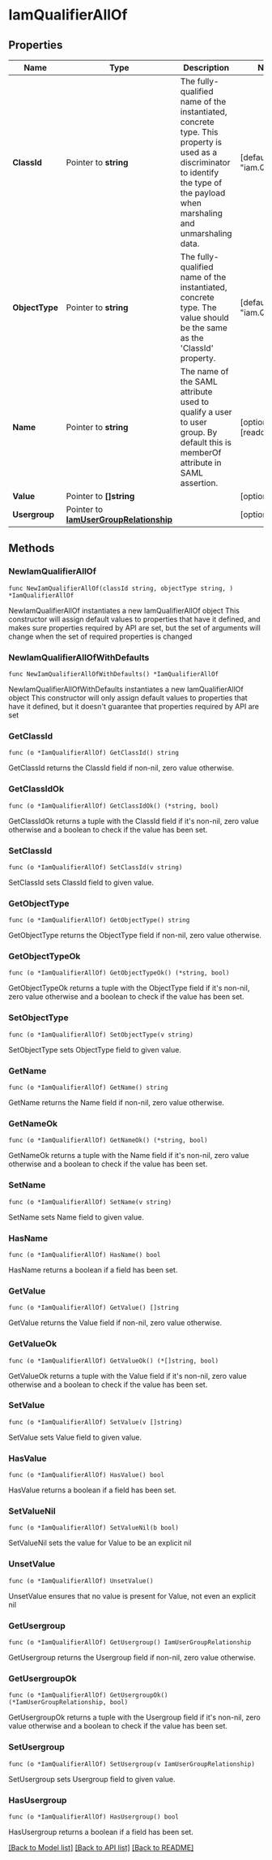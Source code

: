 # IamQualifierAllOf

## Properties

Name | Type | Description | Notes
------------ | ------------- | ------------- | -------------
**ClassId** | Pointer to **string** | The fully-qualified name of the instantiated, concrete type. This property is used as a discriminator to identify the type of the payload when marshaling and unmarshaling data. | [default to "iam.Qualifier"]
**ObjectType** | Pointer to **string** | The fully-qualified name of the instantiated, concrete type. The value should be the same as the &#39;ClassId&#39; property. | [default to "iam.Qualifier"]
**Name** | Pointer to **string** | The name of the SAML attribute used to qualify a user to user group. By default this is memberOf attribute in SAML assertion. | [optional] [readonly] 
**Value** | Pointer to **[]string** |  | [optional] 
**Usergroup** | Pointer to [**IamUserGroupRelationship**](iam.UserGroup.Relationship.md) |  | [optional] 

## Methods

### NewIamQualifierAllOf

`func NewIamQualifierAllOf(classId string, objectType string, ) *IamQualifierAllOf`

NewIamQualifierAllOf instantiates a new IamQualifierAllOf object
This constructor will assign default values to properties that have it defined,
and makes sure properties required by API are set, but the set of arguments
will change when the set of required properties is changed

### NewIamQualifierAllOfWithDefaults

`func NewIamQualifierAllOfWithDefaults() *IamQualifierAllOf`

NewIamQualifierAllOfWithDefaults instantiates a new IamQualifierAllOf object
This constructor will only assign default values to properties that have it defined,
but it doesn't guarantee that properties required by API are set

### GetClassId

`func (o *IamQualifierAllOf) GetClassId() string`

GetClassId returns the ClassId field if non-nil, zero value otherwise.

### GetClassIdOk

`func (o *IamQualifierAllOf) GetClassIdOk() (*string, bool)`

GetClassIdOk returns a tuple with the ClassId field if it's non-nil, zero value otherwise
and a boolean to check if the value has been set.

### SetClassId

`func (o *IamQualifierAllOf) SetClassId(v string)`

SetClassId sets ClassId field to given value.


### GetObjectType

`func (o *IamQualifierAllOf) GetObjectType() string`

GetObjectType returns the ObjectType field if non-nil, zero value otherwise.

### GetObjectTypeOk

`func (o *IamQualifierAllOf) GetObjectTypeOk() (*string, bool)`

GetObjectTypeOk returns a tuple with the ObjectType field if it's non-nil, zero value otherwise
and a boolean to check if the value has been set.

### SetObjectType

`func (o *IamQualifierAllOf) SetObjectType(v string)`

SetObjectType sets ObjectType field to given value.


### GetName

`func (o *IamQualifierAllOf) GetName() string`

GetName returns the Name field if non-nil, zero value otherwise.

### GetNameOk

`func (o *IamQualifierAllOf) GetNameOk() (*string, bool)`

GetNameOk returns a tuple with the Name field if it's non-nil, zero value otherwise
and a boolean to check if the value has been set.

### SetName

`func (o *IamQualifierAllOf) SetName(v string)`

SetName sets Name field to given value.

### HasName

`func (o *IamQualifierAllOf) HasName() bool`

HasName returns a boolean if a field has been set.

### GetValue

`func (o *IamQualifierAllOf) GetValue() []string`

GetValue returns the Value field if non-nil, zero value otherwise.

### GetValueOk

`func (o *IamQualifierAllOf) GetValueOk() (*[]string, bool)`

GetValueOk returns a tuple with the Value field if it's non-nil, zero value otherwise
and a boolean to check if the value has been set.

### SetValue

`func (o *IamQualifierAllOf) SetValue(v []string)`

SetValue sets Value field to given value.

### HasValue

`func (o *IamQualifierAllOf) HasValue() bool`

HasValue returns a boolean if a field has been set.

### SetValueNil

`func (o *IamQualifierAllOf) SetValueNil(b bool)`

 SetValueNil sets the value for Value to be an explicit nil

### UnsetValue
`func (o *IamQualifierAllOf) UnsetValue()`

UnsetValue ensures that no value is present for Value, not even an explicit nil
### GetUsergroup

`func (o *IamQualifierAllOf) GetUsergroup() IamUserGroupRelationship`

GetUsergroup returns the Usergroup field if non-nil, zero value otherwise.

### GetUsergroupOk

`func (o *IamQualifierAllOf) GetUsergroupOk() (*IamUserGroupRelationship, bool)`

GetUsergroupOk returns a tuple with the Usergroup field if it's non-nil, zero value otherwise
and a boolean to check if the value has been set.

### SetUsergroup

`func (o *IamQualifierAllOf) SetUsergroup(v IamUserGroupRelationship)`

SetUsergroup sets Usergroup field to given value.

### HasUsergroup

`func (o *IamQualifierAllOf) HasUsergroup() bool`

HasUsergroup returns a boolean if a field has been set.


[[Back to Model list]](../README.md#documentation-for-models) [[Back to API list]](../README.md#documentation-for-api-endpoints) [[Back to README]](../README.md)


